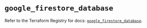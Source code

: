 # `google_firestore_database`

Refer to the Terraform Registry for docs: [`google_firestore_database`](https://registry.terraform.io/providers/hashicorp/google-beta/6.8.0/docs/resources/google_firestore_database).
